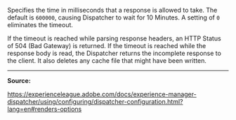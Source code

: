 Specifies the time in milliseconds that a response is allowed to take. The default is `600000`, causing Dispatcher to wait for 10 Minutes. A setting of `0` eliminates the timeout.

If the timeout is reached while parsing response headers, an HTTP Status of 504 (Bad Gateway) is returned. If the timeout is reached while the response body is read, the Dispatcher returns the incomplete response to the client. It also deletes any cache file that might have been written.

---

**Source:**

https://experienceleague.adobe.com/docs/experience-manager-dispatcher/using/configuring/dispatcher-configuration.html?lang=en#renders-options
